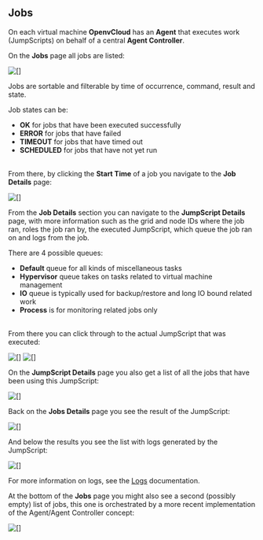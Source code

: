 ## Jobs

On each virtual machine **OpenvCloud** has an **Agent** that executes work (JumpScripts) on behalf of a central **Agent Controller**.

On the **Jobs** page all jobs are listed:

![[]](Jobs.png)

Jobs are sortable and filterable by time of occurrence, command, result and state.

Job states can be:

- **OK** for jobs that have been executed successfully
- **ERROR** for jobs that have failed
- **TIMEOUT** for jobs that have timed out
- **SCHEDULED** for jobs that have not yet run

<br/>From there, by clicking the **Start Time** of a job you navigate to the **Job Details** page:

![[]](JobDetails.png)

From the **Job Details** section you can navigate to the **JumpScript Details** page, with more information such as the grid and node IDs where the job ran, roles the job ran by, the executed JumpScript, which queue the job ran on and logs from the job.

There are 4 possible queues:

- **Default** queue for all kinds of miscellaneous tasks
- **Hypervisor** queue takes on tasks related to virtual machine management
- **IO** queue is typically used for backup/restore and long IO bound related work
- **Process** is for monitoring related jobs only

<br/>From there you can click through to the actual JumpScript that was executed:

![[]](JumpScriptDetails.png)
![[]](JumpScript.png)

On the **JumpScript Details** page you also get a list of all the jobs that have been using this JumpScript:

![[]](Jobs3.png)

Back on the **Jobs Details** page you see the result of the JumpScript:

![[]](Result.png)

And below the results you see the list with logs generated by the JumpScript:

![[]](Logs.png)

For more information on logs, see the [Logs](../Logs/Logs.md) documentation.

At the bottom of the **Jobs** page you might also see a second (possibly empty) list of jobs, this one is orchestrated by a more recent implementation of the Agent/Agent Controller concept:

![[]](Jobs2.png)
